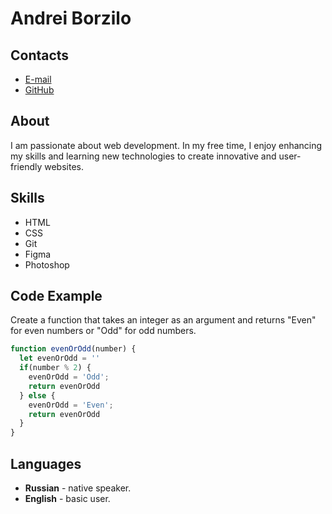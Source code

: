 # Andrei Borzilo

## Contacts
* [E-mail](andrew.borzilo@gmail.com)
* [GitHub](https://github.com/borzilo)

## About
I am passionate about web development. In my free time, I enjoy enhancing my skills and learning new technologies to create innovative and user-friendly websites.

## Skills 
* HTML
* CSS
* Git
* Figma
* Photoshop

## Code Example
Create a function that takes an integer as an argument and returns "Even" for even numbers or "Odd" for odd numbers.

```javascript
function evenOrOdd(number) {
  let evenOrOdd = ''
  if(number % 2) {
    evenOrOdd = 'Odd';
    return evenOrOdd
  } else {
    evenOrOdd = 'Even';
    return evenOrOdd
  }
}
```

## Languages
*  **Russian** - native speaker.
*  **English** - basic user.